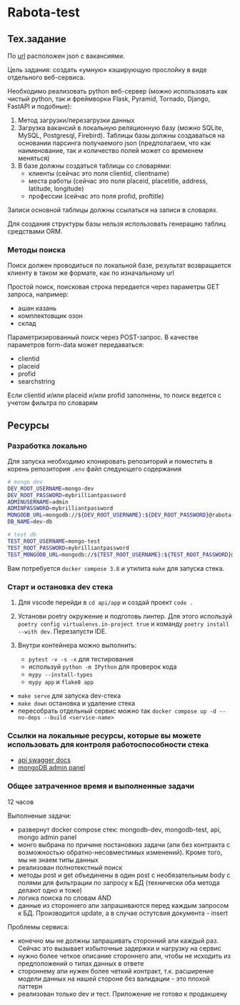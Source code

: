 # Rabota-test

## Тех.задание

По [url](https://gsr-rabota.ru/api/v2/Vacancies/All/List) расположен json c вакансиями.

Цель задания: создать «умную» кэширующую прослойку в виде отдельного веб-сервиса.

Необходимо реализовать python веб-сервер (можно использовать как чистый python, так и фреймворки Flask, Pyramid, Tornado, Django, FastAPI и подобные):

1. Метод загрузки/перезагрузки данных
2. Загрузка вакансий в локальную реляционную базу (можно SQLite, MySQL, Postgresql, Firebird). Таблицы базы должны создаваться на основании парсинга получаемого json (предполагаем, что как наименование, так и количество полей может со временем меняться)
3. В базе должны создаться таблицы со словарями:
   - клиенты (сейчас это поля clientid, clientname)
   - места работы (сейчас это поля placeid, placetitle, address, latitude, longitude)
   - профессии (сейчас это поля profid, proftitle)

Записи основной таблицы должны ссылаться на записи в словарях.

Для создания структуры базы нельзя иcпользовать генерацию таблиц средствами ORM.

### Методы поиска

Поиск должен проводиться по локальной базе, результат возвращается клиенту в таком же формате, как по изначальному url

Простой поиск, поисковая строка передается через параметры GET запроса, например:

- ашан казань
- комплектовщик озон
- склад

Параметризированный поиск через POST-запрос. В качестве параметров form-data может передаваться:

- clientid
- placeid
- profid
- searchstring

Если clientid и/или placeid и/или profid заполнены, то поиск ведется с учетом фильтра по словарям

## Ресурсы

### Разработка локально

Для запуска необходимо клонировать репозиторий и поместить в корень репозитория `.env` файл следующего содержания

```bash
# mongo dev
DEV_ROOT_USERNAME=mongo-dev
DEV_ROOT_PASSWORD=mybrilliantpassword
ADMINUSERNAME=admin
ADMINPASSWORD=mybrilliantpassword
MONGODB_URL=mongodb://${DEV_ROOT_USERNAME}:${DEV_ROOT_PASSWORD}@rabota-mongo-dev:27017/
DB_NAME=dev-db

# test db
TEST_ROOT_USERNAME=mongo-test
TEST_ROOT_PASSWORD=mybrilliantpassword
TEST_MONGODB_URL=mongodb://${TEST_ROOT_USERNAME}:${TEST_ROOT_PASSWORD}@erabota-mongo-test:27021/
```

Вам потребуется `docker compose 3.8` и утилита `make` для запуска стека.

### Старт и остановка dev стека

1. Для vscode перейди в `cd api/app` и создай проект `code .`
2. Установи poetry окружение и подготовь линтер. Для этого используй `poetry config virtualenvs.in-project true` и команду `poetry install --with dev`. Перезапусти IDE.
3. Внутри контейнера можно выполнить:

    - `pytest -v -s -x` для тестирования
    - используй `python -m IPython` для проверок кода
    - `mypy --install-types`
    - `mypy app` и `flake8 app`

- `make serve` для запуска dev-стека
- `make down` остановка и удаление стека
- пересобрать отдельный сервис можно так `docker compose up -d --no-deps --build <service-name>`

### Ссылки на локальные ресурсы, которые вы можете использовать для контроля работоспособности стека

- [api swagger docs](http://localhost:8192/docs/)
- [mongoDB admin panel](http://localhost:8191/)

### Общее затраченное время и выполненные задачи

12 часов

Выполненые задачи:

- развернут docker compose стек: mongodb-dev, mongodb-test, api, mongo admin panel
- монго выбрана по причине постановкиз задачи (апи без контракта с возможностью обратно-несовместимых изменений). Кроме того, мы не знаем типы данных
- реализован полнотекстный поиск
- методы post и get объединены в один post c необязательным body с полями для фильтрации по запросу к БД (технически оба метода делают одно и тоже)
- логика поиска по словам AND
- данные из стороннего апи запрашиваются перед каждым запросом к БД. Производится update, а в случае остутсвия документа - insert

Проблемы сервиса:

- конечно мы не должны запрашивать сторонний апи каждый раз. Сейчас это вызывает избыточные задержки и нагрузку на сервис
- нужно более четкое описание стороннего апи, чтобы не исходить из предположений о типах данных в ответе
- стороннему апи нужен более четкий контракт, т.к. расширение модели данных на нашей стороне без валидации - это плохой паттерн
- реализован только dev и тест. Приложение не готово к продакшену
